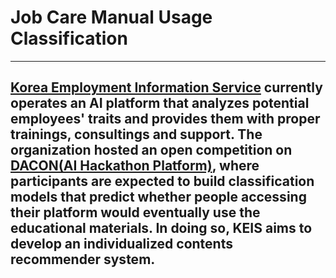 # Job Care Manual Usage Classification
----

[Korea Employment Information Service](http://www.keis.or.kr) currently operates an AI platform that analyzes potential employees' traits and provides them with proper trainings, consultings and support. The organization hosted an open competition on [DACON(AI Hackathon Platform)](https://dacon.io/competitions/official/235863/overview/description), where participants are expected to build classification models that predict whether people accessing their platform would eventually use the educational materials. In doing so, KEIS aims to develop an individualized contents recommender system.
----
